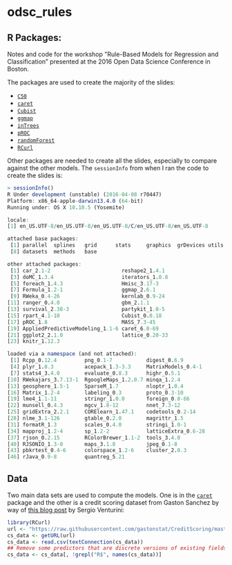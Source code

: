 # odsc_rules

## R Packages:


Notes and code for the workshop "Rule-Based Models for Regression and Classification” presented at the 2016 Open Data Science Conference in Boston. 

The packages are used to create the majority of the slides:

 * [`C50`](https://cran.r-project.org/package=C50) 
 * [`caret`](http://topepo.github.io/caret/)
 * [`Cubist`](https://cran.r-project.org/package=Cubist)
 * [`ggmap`](https://cran.r-project.org/package=ggmap)
 * [`inTrees`](https://cran.r-project.org/package=inTrees)
 * [`pROC`](https://cran.r-project.org/package=pROC)
 * [`randomForest`](https://cran.r-project.org/package=randomForest)
 * [`RCurl`](https://cran.r-project.org/package=RCurl) 

Other packages are needed to create all the slides, especially to compare against the other models. The `sessionInfo` from when I ran the code to create the slides is:

```r
> sessionInfo()
R Under development (unstable) (2016-04-08 r70447)
Platform: x86_64-apple-darwin13.4.0 (64-bit)
Running under: OS X 10.10.5 (Yosemite)

locale:
[1] en_US.UTF-8/en_US.UTF-8/en_US.UTF-8/C/en_US.UTF-8/en_US.UTF-8

attached base packages:
 [1] parallel  splines   grid      stats     graphics  grDevices utils    
 [8] datasets  methods   base     

other attached packages:
 [1] car_2.1-2                       reshape2_1.4.1                 
 [3] doMC_1.3.4                      iterators_1.0.8                
 [5] foreach_1.4.3                   Hmisc_3.17-3                   
 [7] Formula_1.2-1                   ggmap_2.6.1                    
 [9] RWeka_0.4-26                    kernlab_0.9-24                 
[11] ranger_0.4.0                    gbm_2.1.1                      
[13] survival_2.38-3                 partykit_1.0-5                 
[15] rpart_4.1-10                    Cubist_0.0.18                  
[17] pROC_1.8                        MASS_7.3-45                    
[19] AppliedPredictiveModeling_1.1-6 caret_6.0-69                   
[21] ggplot2_2.1.0                   lattice_0.20-33                
[23] knitr_1.12.3                   

loaded via a namespace (and not attached):
 [1] Rcpp_0.12.4         png_0.1-7           digest_0.6.9       
 [4] plyr_1.8.3          acepack_1.3-3.3     MatrixModels_0.4-1 
 [7] stats4_3.4.0        evaluate_0.8.3      highr_0.5.1        
[10] RWekajars_3.7.13-1  RgoogleMaps_1.2.0.7 minqa_1.2.4        
[13] geosphere_1.5-1     SparseM_1.7         nloptr_1.0.4       
[16] Matrix_1.2-4        labeling_0.3        proto_0.3-10       
[19] lme4_1.1-11         stringr_1.0.0       foreign_0.8-66     
[22] munsell_0.4.3       mgcv_1.8-12         nnet_7.3-12        
[25] gridExtra_2.2.1     CORElearn_1.47.1    codetools_0.2-14   
[28] nlme_3.1-126        gtable_0.2.0        magrittr_1.5       
[31] formatR_1.3         scales_0.4.0        stringi_1.0-1      
[34] mapproj_1.2-4       sp_1.2-2            latticeExtra_0.6-28
[37] rjson_0.2.15        RColorBrewer_1.1-2  tools_3.4.0        
[40] RJSONIO_1.3-0       maps_3.1.0          jpeg_0.1-8         
[43] pbkrtest_0.4-6      colorspace_1.2-6    cluster_2.0.3      
[46] rJava_0.9-8         quantreg_5.21
```

## Data

Two main data sets are used to compute the models. One is in the [`caret`](http://topepo.github.io/caret/) package and the other is a credit scoring dataset from Gaston Sanchez by way of [this blog post](http://www.milanor.net/blog/cross-validation-for-predictive-analytics-using-r/) by Sergio Venturini:

```r
library(RCurl)
url <- "https://raw.githubusercontent.com/gastonstat/CreditScoring/master/CleanCreditScoring.csv"
cs_data <- getURL(url)
cs_data <- read.csv(textConnection(cs_data))
## Remove some predictors that are discrete versions of existing fields 
cs_data <- cs_data[, !grepl("R$", names(cs_data))]
```
